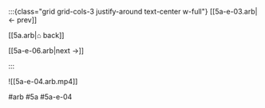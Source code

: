 :::{class="grid grid-cols-3 justify-around text-center w-full"}
[[5a-e-03.arb|← prev]]

[[5a.arb|⌂ back]]

[[5a-e-06.arb|next →]]

:::

![[5a-e-04.arb.mp4]]

#arb #5a #5a-e-04

